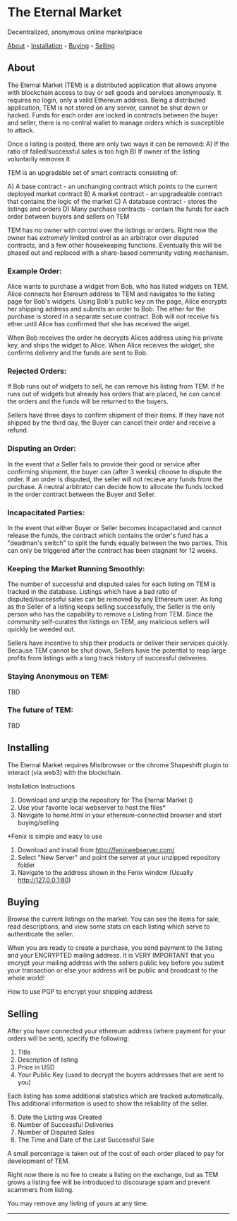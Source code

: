 # The Eternal Market
Decentralized, anonymous online marketplace

[About](#About) - [Installation](#Installing) - [Buying](#Buying) - [Selling](#Selling)


## About

The Eternal Market (TEM) is a distributed application that allows anyone with blockchain 
access to buy or sell goods and services anonymously. It requires no login, only a valid
Ethereum address. Being a distributed application, TEM is not stored on any server, cannot
be shut down or hacked. Funds for each order are locked in contracts between the buyer and
seller, there is no central wallet to manage orders which is susceptible to attack.

Once a listing is posted, there are only two ways it can be removed:
A) If the ratio of failed/successful sales is too high
B) If owner of the listing voluntarily removes it

TEM is an upgradable set of smart contracts consisting of:

A) A base contract - an unchanging contract which points to the current deployed market contract
B) A market contract - an upgradeable contract that contains the logic of the market
C) A database contract - stores the listings and orders
D) Many purchase contracts - contain the funds for each order between buyers and sellers on TEM

TEM has no owner with control over the listings or orders. Right now the owner has *extremely* limited 
control as an arbitrator over disputed contracts, and a few other housekeeping functions. Eventually this will be phased out and replaced with a share-based community voting mechanism.

### Example Order:
Alice wants to purchase a widget from Bob, who has listed widgets on TEM. Alice connects her
Etereum address to TEM and navigates to the listing page for Bob's widgets. Using Bob's public
key on the page, Alice encrypts her shipping address and submits an order to Bob. The ether for
the purchase is stored in a separate secure contract. Bob will not receive his ether until Alice
has confirmed that she has received the wiget.

When Bob receives the order he decrypts Alices address using his private key, and ships the
widget to Alice. When Alice receives the widget, she confirms delivery and the funds are sent to Bob.

### Rejected Orders:
If Bob runs out of widgets to sell, he can remove his listing from TEM. If he runs out of widgets but
already has orders that are placed, he can cancel the orders and the funds will be returned to the 
buyers.

Sellers have three days to confirm shipment of their items. If they have not shipped by the third day,
the Buyer can cancel their order and receive a refund.

### Disputing an Order:
In the event that a Seller fails to provide their good or service after confirming shipment, the buyer
can (after 3 weeks) choose to dispute the order. If an order is disputed, the seller will not 
recieve any funds from the purchase. A neutral arbitrator can decide how to allocate the funds locked in
the order contract between the Buyer and Seller.

### Incapacitated Parties:
In the event that either Buyer or Seller becomes incapacitated and cannot release the funds, the contract
which contains the order's fund has a "deadman's switch" to split the funds equally between the two parties. This can 
only be triggered after the contract has been stagnant for 12 weeks.

### Keeping the Market Running Smoothly:
The number of successful and disputed sales for each listing on TEM is tracked in the database. Listings
which have a bad ratio of disputed/successful sales can be removed by any Ethereum user. As long as the 
Seller of a listing keeps selling successfully, the Seller is the only person who has the capability to 
remove a Listing from TEM. Since the community self-curates the listings on TEM, any malicious sellers will
quickly be weeded out.

Sellers have incentive to ship their products or deliver their services quickly. Because TEM cannot be shut down,
Sellers have the potential to reap large profits from listings with a long track history of successful deliveries.

### Staying Anonymous on TEM:

TBD

### The future of TEM:
TBD

## Installing

The Eternal Market requires Mistbrowser or the chrome Shapeshift plugin to interact (via web3) with the blockchain.

Installation Instructions
1) Download and unzip the repository for The Eternal Market ()
2) Use your favorite local webserver to host the files*
3) Navigate to home.html in your ethereum-connected browser and start buying/selling

*Fenix is simple and easy to use
1) Download and install from http://fenixwebserver.com/
2) Select "New Server" and point the server at your unzipped repository folder
3) Navigate to the address shown in the Fenix window (Usually http://127.0.0.1:80)

## Buying
Browse the current listings on the market. You can see the items for sale, 
read descriptions, and view some stats on each listing which serve
to authenticate the seller.

When you are ready to create a purchase, you send payment to the listing
and your ENCRYPTED mailing address. It is VERY IMPORTANT that you encrypt your
mailing address with the sellers public key before you submit your transaction or else
your address will be public and broadcast to the whole world!

How to use PGP to encrypt your shipping address

## Selling

After you have connected your ethereum address (where payment for your orders will be sent),
specify the following:
1) Title
2) Description of listing
3) Price in USD
4) Your Public Key (used to decrypt the buyers addresses that are sent to you)

Each listing has some additional statistics which are tracked automatically. This additional
information is used to show the reliability of the seller.

5) Date the Listing was Created
6) Number of Successful Deliveries 
6) Number of Disputed Sales
8) The Time and Date of the Last Successful Sale

A small percentage is taken out of the cost of each order placed to pay for development of TEM.

Right now there is no fee to create a listing on the exchange, but as TEM grows a listing fee
will be introduced to discourage spam and prevent scammers from listing.

You may remove any listing of yours at any time. 
___________________________________________________________________________






